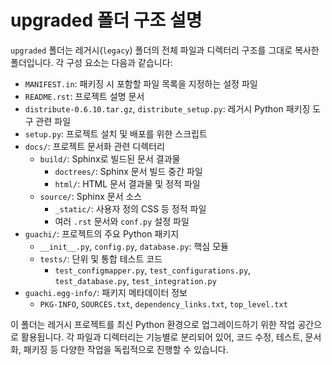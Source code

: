 # upgraded 폴더 구조 설명

`upgraded` 폴더는 레거시(`legacy`) 폴더의 전체 파일과 디렉터리 구조를 그대로 복사한 폴더입니다. 각 구성 요소는 다음과 같습니다:

- `MANIFEST.in`: 패키징 시 포함할 파일 목록을 지정하는 설정 파일
- `README.rst`: 프로젝트 설명 문서
- `distribute-0.6.10.tar.gz`, `distribute_setup.py`: 레거시 Python 패키징 도구 관련 파일
- `setup.py`: 프로젝트 설치 및 배포를 위한 스크립트
- `docs/`: 프로젝트 문서화 관련 디렉터리
    - `build/`: Sphinx로 빌드된 문서 결과물
        - `doctrees/`: Sphinx 문서 빌드 중간 파일
        - `html/`: HTML 문서 결과물 및 정적 파일
    - `source/`: Sphinx 문서 소스
        - `_static/`: 사용자 정의 CSS 등 정적 파일
        - 여러 `.rst` 문서와 `conf.py` 설정 파일
- `guachi/`: 프로젝트의 주요 Python 패키지
    - `__init__.py`, `config.py`, `database.py`: 핵심 모듈
    - `tests/`: 단위 및 통합 테스트 코드
        - `test_configmapper.py`, `test_configurations.py`, `test_database.py`, `test_integration.py`
- `guachi.egg-info/`: 패키지 메타데이터 정보
    - `PKG-INFO`, `SOURCES.txt`, `dependency_links.txt`, `top_level.txt`

이 폴더는 레거시 프로젝트를 최신 Python 환경으로 업그레이드하기 위한 작업 공간으로 활용됩니다. 각 파일과 디렉터리는 기능별로 분리되어 있어, 코드 수정, 테스트, 문서화, 패키징 등 다양한 작업을 독립적으로 진행할 수 있습니다.